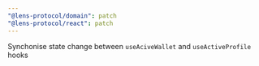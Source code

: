 ```yaml
---
"@lens-protocol/domain": patch
"@lens-protocol/react": patch
---
```


Synchonise state change between `useAciveWallet` and `useActiveProfile` hooks
